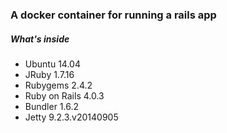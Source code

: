 ### A docker container for running a rails app


##### What's inside

* Ubuntu 14.04
* JRuby 1.7.16
* Rubygems 2.4.2
* Ruby on Rails 4.0.3
* Bundler 1.6.2
* Jetty 9.2.3.v20140905



